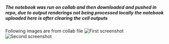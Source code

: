 ##### The notebook was run on collab and then downloaded and pushed in repo, due to output renderings not being processed locally the notebook uploaded here is after clearing the cell outputs
Following images are from collab file
![First screenshot](Screenshot_205452.png)
![Second screenshot](Screenshot_205514.png)

